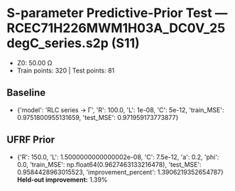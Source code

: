 # S-parameter Predictive-Prior Test — RCEC71H226MWM1H03A_DC0V_25degC_series.s2p (S11)
- Z0: 50.00 Ω
- Train points: 320  |  Test points: 81

## Baseline
- {'model': 'RLC series -> Γ', 'R': 100.0, 'L': 1e-08, 'C': 5e-12, 'train_MSE': 0.9751800955131659, 'test_MSE': 0.971959173773877}

## UFRF Prior
- {'R': 150.0, 'L': 1.5000000000000002e-08, 'C': 7.5e-12, 'a': 0.2, 'phi': 0.0, 'train_MSE': np.float64(0.9627463133216478), 'test_MSE': 0.9584428963015523, 'improvement_percent': 1.3906219352654787}
**Held-out improvement:** 1.39%